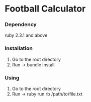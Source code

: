 # Football Calculator

### Dependency

ruby 2.3.1 and above

### Installation

1. Go to the root directory
2. Run -> bundle install

### Using

1. Go to the root directory
2. Run -> ruby run.rb /path/to/file.txt
